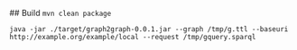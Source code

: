 ## Build
```mvn clean package```

```java -jar ./target/graph2graph-0.0.1.jar --graph /tmp/g.ttl --baseuri http://example.org/example/local --request /tmp/gquery.sparql```
